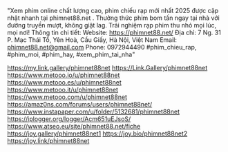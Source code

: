 "Xem phim online chất lượng cao, phim chiếu rạp mới nhất 2025 được cập nhật nhanh tại phimnet88.net . Thưởng thức phim bom tấn ngay tại nhà với đường truyền mượt, không giật lag. Trải nghiệm rạp phim thu nhỏ mọi lúc, mọi nơi!
Thông tin chi tiết:
Website: https://phimnet88.net/
Địa chỉ: 7 Ng. 31 P. Mạc Thái Tổ, Yên Hoà, Cầu Giấy, Hà Nội, Việt Nam
Email: phimnet88.net@gmail.com
Phone: 0972944490
#phim_chieu_rap, #phim_moi, #phim_hay, #xem_phim_tai_nha"

https://my.link.gallery/phimnet88net
https://Link.Gallery/phimnet88net
https://www.metooo.io/u/phimnet88net
https://www.metooo.es/u/phimnet88net
https://www.metooo.it/u/phimnet88net
https://www.metooo.com/u/phimnet88net
https://amaz0ns.com/forums/users/phimnet88net/
https://www.instapaper.com/u/folder/5132681/phimnet88net
https://iplogger.org/logger/Acm651uEJsoS/
https://www.atseo.eu/site/phimnet88.net/fiche
https://joy.gallery/phimnet88net1
https://joy.bio/phimnet88net2
https://joy.link/phimnet88net
